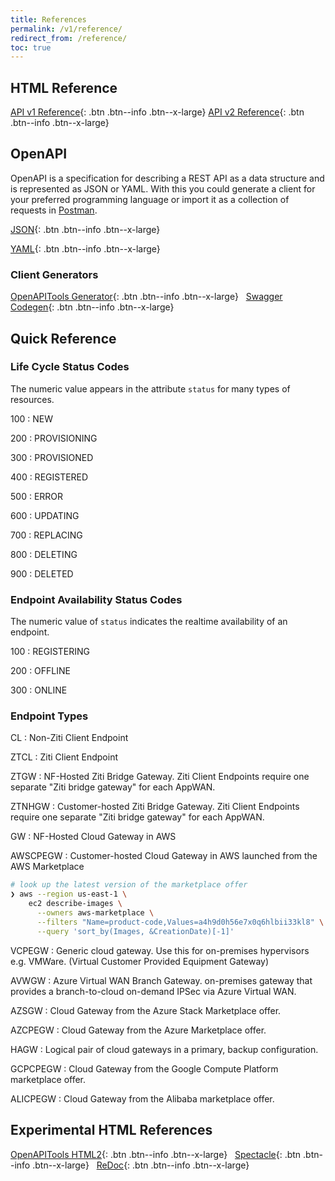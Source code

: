```yaml
---
title: References
permalink: /v1/reference/
redirect_from: /reference/
toc: true
---
```


## HTML Reference
[API v1 Reference](https://gateway.production.netfoundry.io/rest/v1/docs/index.html){: .btn .btn--info .btn--x-large}
[API v2 Reference](https://gateway.production.netfoundry.io/core/v2/docs/index.html){: .btn .btn--info .btn--x-large}

## OpenAPI

OpenAPI is a specification for describing a REST API as a data structure and is represented as JSON or YAML. With this you could generate a client for your preferred programming language or import it as a collection of requests in [Postman](https://learning.postman.com/docs/postman/collections/working-with-openAPI/).

<!-- [JSON](/assets/openapi-3.0.json){: .btn .btn--info .btn--x-large} &nbsp; -->
[JSON](https://gateway.production.netfoundry.io/rest/v1/docs/openapi-3.0.json){: .btn .btn--info .btn--x-large} &nbsp;

[YAML](https://gateway.production.netfoundry.io/rest/v1/docs/openapi-3.0.yml){: .btn .btn--info .btn--x-large}

### Client Generators
[OpenAPITools Generator](https://openapi-generator.tech/){: .btn .btn--info .btn--x-large} &nbsp;
[Swagger Codegen](https://swagger.io/tools/swagger-codegen/){: .btn .btn--info .btn--x-large} &nbsp;

## Quick Reference

### Life Cycle Status Codes

The numeric value appears in the attribute `status` for many types of resources.

100
: NEW

200
: PROVISIONING

300
: PROVISIONED

400
: REGISTERED

500
: ERROR

600
: UPDATING

700
: REPLACING

800
: DELETING

900
: DELETED

### Endpoint Availability Status Codes

The numeric value of `status` indicates the realtime availability of an endpoint.

100
: REGISTERING

200
: OFFLINE

300
: ONLINE

### Endpoint Types

CL
: Non-Ziti Client Endpoint

ZTCL
: Ziti Client Endpoint

ZTGW
: NF-Hosted Ziti Bridge Gateway. Ziti Client Endpoints require one separate "Ziti bridge gateway" for each AppWAN.

ZTNHGW
: Customer-hosted Ziti Bridge Gateway. Ziti Client Endpoints require one separate "Ziti bridge gateway" for each AppWAN.

GW
: NF-Hosted Cloud Gateway in AWS

AWSCPEGW
: Customer-hosted Cloud Gateway in AWS launched from the AWS Marketplace

```bash
# look up the latest version of the marketplace offer
❯ aws --region us-east-1 \
    ec2 describe-images \
      --owners aws-marketplace \
      --filters "Name=product-code,Values=a4h9d0h56e7x0q6hlbii33kl8" \
      --query 'sort_by(Images, &CreationDate)[-1]'
```

VCPEGW
: Generic cloud gateway. Use this for on-premises hypervisors e.g. VMWare. (Virtual Customer Provided Equipment Gateway)

AVWGW
: Azure Virtual WAN Branch Gateway. on-premises gateway that provides a branch-to-cloud on-demand IPSec via Azure Virtual WAN.

AZSGW
: Cloud Gateway from the Azure Stack Marketplace offer.

AZCPEGW
: Cloud Gateway from the Azure Marketplace offer.

HAGW
: Logical pair of cloud gateways in a primary, backup configuration.

GCPCPEGW
: Cloud Gateway from the Google Compute Platform marketplace offer.

ALICPEGW
: Cloud Gateway from the Alibaba marketplace offer.

## Experimental HTML References
[OpenAPITools HTML2](/v1/reference/html2/){: .btn .btn--info .btn--x-large} &nbsp;
[Spectacle](/v1/reference/spectacle/){: .btn .btn--info .btn--x-large} &nbsp;
[ReDoc](/v1/reference/redoc/){: .btn .btn--info .btn--x-large} &nbsp;

<!--innocuous commit-->
